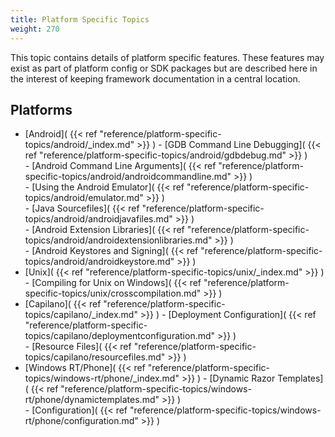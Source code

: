 ```yaml
---
title: Platform Specific Topics
weight: 270
---
```


This topic contains details of platform specific features.
These features may exist as part of platform config or SDK packages but are described
here in the interest of keeping framework documentation in a central location.

<a name="sections"></a>
## Platforms ##

 - [Android]( {{< ref "reference/platform-specific-topics/android/_index.md" >}} )   - [GDB Command Line Debugging]( {{< ref "reference/platform-specific-topics/android/gdbdebug.md" >}} )<br>  - [Android Command Line Arguments]( {{< ref "reference/platform-specific-topics/android/androidcommandline.md" >}} )<br>  - [Using the Android Emulator]( {{< ref "reference/platform-specific-topics/android/emulator.md" >}} )<br>  - [Java Sourcefiles]( {{< ref "reference/platform-specific-topics/android/androidjavafiles.md" >}} )<br>  - [Android Extension Libraries]( {{< ref "reference/platform-specific-topics/android/androidextensionlibraries.md" >}} )<br>  - [Android Keystores and Signing]( {{< ref "reference/platform-specific-topics/android/androidkeystore.md" >}} )
 - [Unix]( {{< ref "reference/platform-specific-topics/unix/_index.md" >}} )   - [Compiling for Unix on Windows]( {{< ref "reference/platform-specific-topics/unix/crosscompilation.md" >}} )
 - [Capilano]( {{< ref "reference/platform-specific-topics/capilano/_index.md" >}} )   - [Deployment Configuration]( {{< ref "reference/platform-specific-topics/capilano/deploymentconfiguration.md" >}} )<br>  - [Resource Files]( {{< ref "reference/platform-specific-topics/capilano/resourcefiles.md" >}} )
 - [Windows RT/Phone]( {{< ref "reference/platform-specific-topics/windows-rt/phone/_index.md" >}} )   - [Dynamic Razor Templates]( {{< ref "reference/platform-specific-topics/windows-rt/phone/dynamictemplates.md" >}} )<br>  - [Configuration]( {{< ref "reference/platform-specific-topics/windows-rt/phone/configuration.md" >}} )

